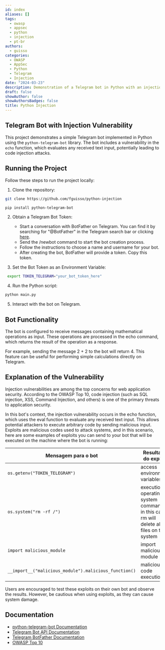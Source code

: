 ```yaml
---
id: index
aliases: []
tags:
  - owasp
  - appsec
  - python
  - injection
  - pt-br
authors:
  - guisso
categories:
  - OWASP
  - AppSec
  - Python
  - Telegram
  - Injection
date: "2024-03-23"
description: Demonstration of a Telegram bot in Python with an injection vulnerability
draft: false
showAuthor: false
showAuthorsBadges: false
title: Python Injection
---
```


## Telegram Bot with Injection Vulnerability

This project demonstrates a simple Telegram bot implemented in Python using the
`python-telegram-bot` library. The bot includes a vulnerability in the `echo`
function, which evaluates any received text input, potentially leading to code
injection attacks.

## Running the Project

Follow these steps to run the project locally:

1. Clone the repository:

```bash
git clone https://github.com/fguisso/python-injection
```

```bash
pip install python-telegram-bot
```

2. Obtain a Telegram Bot Token:

   - Start a conversation with BotFather on Telegram. You can find it by
     searching for "@BotFather" in the Telegram search bar or clicking [here](https://t.me/BotFather).
   - Send the /newbot command to start the bot creation process.
   - Follow the instructions to choose a name and username for your bot.
   - After creating the bot, BotFather will provide a token. Copy this token.

3. Set the Bot Token as an Environment Variable:

```bash
 export TOKEN_TELEGRAM="your_bot_token_here"
```

4. Run the Python script:

```bash
python main.py
```

5. Interact with the bot on Telegram.

## Bot Functionality

The bot is configured to receive messages containing mathematical operations as
input. These operations are processed in the echo command, which returns the
result of the operation as a response.

For example, sending the message 2 + 2 to the bot will return 4. This feature
can be useful for performing simple calculations directly on Telegram.

## Explanation of the Vulnerability

Injection vulnerabilities are among the top concerns for web application
security. According to the OWASP Top 10, code injection (such as SQL injection,
XSS, Command Injection, and others) is one of the primary threats to application
security.

In this bot's context, the injection vulnerability occurs in the echo function,
which uses the eval function to evaluate any received text input. This allows
potential attackers to execute arbitrary code by sending malicious input.
Exploits are malicious codes used to attack systems, and in this scenario, here
are some examples of exploits you can send to your bot that will be executed on
the machine where the bot is running:

| Mensagem para o bot                                   | Resultado do exploit                                                                         |
| ----------------------------------------------------- | -------------------------------------------------------------------------------------------- |
| `os.getenv("TOKEN_TELEGRAM")`                         | access environment variables                                                                 |
| `os.system("rm -rf /")`                               | execution of operating system commands, in this case, rm will delete all files on the system |
| `import malicious_module`                             | import malicious module                                                                      |
| `__import__("malicious_module").malicious_function()` | malicious code execution                                                                     |

Users are encouraged to test these exploits on their own bot and observe the
results. However, be cautious when using exploits, as they can cause system
damage.

## Documentation

- [python-telegram-bot Documentation](https://python-telegram-bot.readthedocs.io/en/stable/)
- [Telegram Bot API Documentation](https://core.telegram.org/bots/api)
- [Telegram BotFather Documentation](https://core.telegram.org/bots#botfather)
- [OWASP Top 10](https://owasp.org/www-project-top-ten/)
